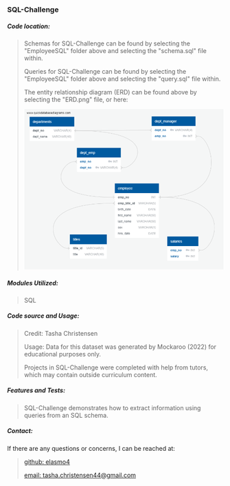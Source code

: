 <h3>SQL-Challenge</h3>
<h5>Code location:</h5>

> Schemas for SQL-Challenge can be found by selecting the "EmployeeSQL" folder above and selecting the "schema.sql" file within.
>
> Queries for SQL-Challenge can be found by selecting the "EmployeeSQL" folder above and selecting the "query.sql" file within.
>
> The entity relationship diagram (ERD) can be found above by selecting the "ERD.png" file, or here:
> 
> ![ERD:](https://github.com/elasmo4/SQL-Challenge/blob/main/ERD.png "ERD")
> 

<h5>Modules Utilized:</h5>

> SQL
> 

<h5>Code source and Usage:</h5>

>Credit: Tasha Christensen
>
> Usage: Data for this dataset was generated by Mockaroo (2022) for educational purposes only.
> 
> Projects in SQL-Challenge were completed with help from tutors, which may contain outside curriculum content.
>

<h5>Features and Tests:</h5>

> SQL-Challenge demonstrates how to extract information using queries from an SQL schema.
> 

<h5>Contact:</h5>

If there are any questions or concerns, I can be reached at:
> [github: elasmo4](https://github.com/elasmo4)
>
> [email: tasha.christensen44@gmail.com](mailto:tasha.christensen44@gmail.com)
>
